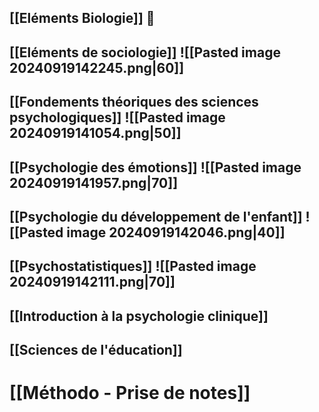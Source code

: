 ## [[Eléments Biologie]] 🦠
## [[Eléments de sociologie]] ![[Pasted image 20240919142245.png|60]]
## [[Fondements théoriques des sciences psychologiques]] ![[Pasted image 20240919141054.png|50]]
## [[Psychologie des émotions]] ![[Pasted image 20240919141957.png|70]]
## [[Psychologie du développement de l'enfant]] ![[Pasted image 20240919142046.png|40]]

## [[Psychostatistiques]] ![[Pasted image 20240919142111.png|70]]

## [[Introduction à la psychologie clinique]] 

## [[Sciences de l'éducation]]


# [[Méthodo - Prise de notes]]



